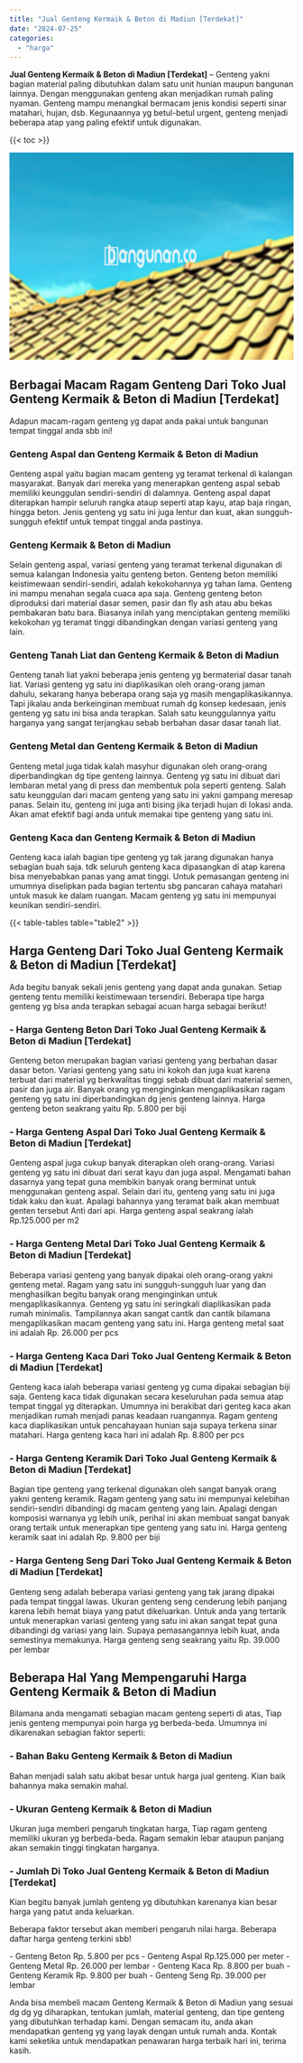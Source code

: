 ```yaml
---
title: "Jual Genteng Kermaik & Beton di Madiun [Terdekat]"
date: "2024-07-25"
categories: 
  - "harga"
---
```


**Jual Genteng Kermaik & Beton di Madiun \[Terdekat\]** – Genteng yakni bagian material paling dibutuhkan dalam satu unit hunian maupun bangunan lainnya. Dengan menggunakan genteng akan menjadikan rumah paling nyaman. Genteng mampu menangkal bermacam jenis kondisi seperti sinar matahari, hujan, dsb. Kegunaannya yg betul-betul urgent, genteng menjadi beberapa atap yang paling efektif untuk digunakan.

{{< toc >}}

![Jual Genteng Kermaik & Beton di Madiun [Terdekat]](/images/genteng-minimalis-murah27.png)

## Berbagai Macam Ragam Genteng Dari Toko Jual Genteng Kermaik & Beton di Madiun \[Terdekat\]

Adapun macam-ragam genteng yg dapat anda pakai untuk bangunan tempat tinggal anda sbb ini!

### Genteng Aspal dan Genteng Kermaik & Beton di Madiun

Genteng aspal yaitu bagian macam genteng yg teramat terkenal di kalangan masyarakat. Banyak dari mereka yang menerapkan genteng aspal sebab memiliki keunggulan sendiri-sendiri di dalamnya. Genteng aspal dapat diterapkan hampir seluruh rangka ataup seperti atap kayu, atap baja ringan, hingga beton. Jenis genteng yg satu ini juga lentur dan kuat, akan sungguh-sungguh efektif untuk tempat tinggal anda pastinya.

### Genteng Kermaik & Beton di Madiun

Selain genteng aspal, variasi genteng yang teramat terkenal digunakan di semua kalangan Indonesia yaitu genteng beton. Genteng beton memiliki keistimewaan sendiri-sendiri, adalah kekokohannya yg tahan lama. Genteng ini mampu menahan segala cuaca apa saja. Genteng genteng beton diproduksi dari material dasar semen, pasir dan fly ash atau abu bekas pembakaran batu bara. Biasanya inilah yang menciptakan genteng memiliki kekokohan yg teramat tinggi dibandingkan dengan variasi genteng yang lain.

### Genteng Tanah Liat dan Genteng Kermaik & Beton di Madiun

Genteng tanah liat yakni beberapa jenis genteng yg bermaterial dasar tanah liat. Variasi genteng yg satu ini diaplikasikan oleh orang-orang jaman dahulu, sekarang hanya beberapa orang saja yg masih mengaplikasikannya. Tapi jikalau anda berkeinginan membuat rumah dg konsep kedesaan, jenis genteng yg satu ini bisa anda terapkan. Salah satu keunggulannya yaitu harganya yang sangat terjangkau sebab berbahan dasar dasar tanah liat.

### Genteng Metal dan Genteng Kermaik & Beton di Madiun

Genteng metal juga tidak kalah masyhur digunakan oleh orang-orang diperbandingkan dg tipe genteng lainnya. Genteng yg satu ini dibuat dari lembaran metal yang di press dan membentuk pola seperti genteng. Salah satu keunggulan dari macam genteng yang satu ini yakni gampang meresap panas. Selain itu, genteng ini juga anti bising jika terjadi hujan di lokasi anda. Akan amat efektif bagi anda untuk memakai tipe genteng yang satu ini.

### Genteng Kaca dan Genteng Kermaik & Beton di Madiun

Genteng kaca ialah bagian tipe genteng yg tak jarang digunakan hanya sebagian buah saja. tdk seluruh genteng kaca dipasangkan di atap karena bisa menyebabkan panas yang amat tinggi. Untuk pemasangan genteng ini umumnya diselipkan pada bagian tertentu sbg pancaran cahaya matahari untuk masuk ke dalam ruangan. Macam genteng yg satu ini mempunyai keunikan sendiri-sendiri.

{{< table-tables table="table2" >}}

## Harga Genteng Dari Toko Jual Genteng Kermaik & Beton di Madiun \[Terdekat\]

Ada begitu banyak sekali jenis genteng yang dapat anda gunakan. Setiap genteng tentu memiliki keistimewaan tersendiri. Beberapa tipe harga genteng yg bisa anda terapkan sebagai acuan harga sebagai berikut!

### \- Harga Genteng Beton Dari Toko Jual Genteng Kermaik & Beton di Madiun \[Terdekat\]

Genteng beton merupakan bagian variasi genteng yang berbahan dasar dasar beton. Variasi genteng yang satu ini kokoh dan juga kuat karena terbuat dari material yg berkwalitas tinggi sebab dibuat dari material semen, pasir dan juga air. Banyak orang yg menginginkan mengaplikasikan ragam genteng yg satu ini diperbandingkan dg jenis genteng lainnya. Harga genteng beton seakrang yaitu Rp. 5.800 per biji

### \- Harga Genteng Aspal Dari Toko Jual Genteng Kermaik & Beton di Madiun \[Terdekat\]

Genteng aspal juga cukup banyak diterapkan oleh orang-orang. Variasi genteng yg satu ini dibuat dari serat kayu dan juga aspal. Mengamati bahan dasarnya yang tepat guna membikin banyak orang berminat untuk menggunakan genteng aspal. Selain dari itu, genteng yang satu ini juga tidak kaku dan kuat. Apalagi bahannya yang teramat baik akan membuat genten tersebut Anti dari api. Harga genteng aspal seakrang ialah Rp.125.000 per m2

### \- Harga Genteng Metal Dari Toko Jual Genteng Kermaik & Beton di Madiun \[Terdekat\]

Beberapa variasi genteng yang banyak dipakai oleh orang-orang yakni genteng metal. Ragam yang satu ini sungguh-sungguh luar yang dan menghasilkan begitu banyak orang menginginkan untuk mengaplikasikannya. Genteng yg satu ini seringkali diaplikasikan pada rumah minimalis. Tampilannya akan sangat cantik dan cantik bilamana mengaplikasikan macam genteng yang satu ini. Harga genteng metal saat ini adalah Rp. 26.000 per pcs

### \- Harga Genteng Kaca Dari Toko Jual Genteng Kermaik & Beton di Madiun \[Terdekat\]

Genteng kaca ialah beberapa variasi genteng yg cuma dipakai sebagian biji saja. Genteng kaca tidak digunakan secara keseluruhan pada semua atap tempat tinggal yg diterapkan. Umumnya ini berakibat dari genteg kaca akan menjadikan rumah menjadi panas keadaan ruangannya. Ragam genteng kaca diaplikasikan untuk pencahayaan hunian saja supaya terkena sinar matahari. Harga genteng kaca hari ini adalah Rp. 8.800 per pcs

### \- Harga Genteng Keramik Dari Toko Jual Genteng Kermaik & Beton di Madiun \[Terdekat\]

Bagian tipe genteng yang terkenal digunakan oleh sangat banyak orang yakni genteng keramik. Ragam genteng yang satu ini mempunyai kelebihan sendiri-sendiri dibandingi dg macam genteng yang lain. Apalagi dengan komposisi warnanya yg lebih unik, perihal ini akan membuat sangat banyak orang tertaik untuk menerapkan tipe genteng yang satu ini. Harga genteng keramik saat ini adalah Rp. 9.800 per biji

### \- Harga Genteng Seng Dari Toko Jual Genteng Kermaik & Beton di Madiun \[Terdekat\]

Genteng seng adalah beberapa variasi genteng yang tak jarang dipakai pada tempat tinggal lawas. Ukuran genteng seng cenderung lebih panjang karena lebih hemat biaya yang patut dikeluarkan. Untuk anda yang tertarik untuk menerapkan variasi genteng yang satu ini akan sangat tepat guna dibandingi dg variasi yang lain. Supaya pemasangannya lebih kuat, anda semestinya memakunya. Harga genteng seng seakrang yaitu Rp. 39.000 per lembar

## Beberapa Hal Yang Mempengaruhi Harga Genteng Kermaik & Beton di Madiun

Bilamana anda mengamati sebagian macam genteng seperti di atas, Tiap jenis genteng mempunyai poin harga yg berbeda-beda. Umumnya ini dikarenakan sebagian faktor seperti:

### \- Bahan Baku Genteng Kermaik & Beton di Madiun

Bahan menjadi salah satu akibat besar untuk harga jual genteng. Kian baik bahannya maka semakin mahal.

### \- Ukuran Genteng Kermaik & Beton di Madiun

Ukuran juga memberi pengaruh tingkatan harga, Tiap ragam genteng memiliki ukuran yg berbeda-beda. Ragam semakin lebar ataupun panjang akan semakin tinggi tingkatan harganya.

### \- Jumlah Di Toko Jual Genteng Kermaik & Beton di Madiun \[Terdekat\]

Kian begitu banyak jumlah genteng yg dibutuhkan karenanya kian besar harga yang patut anda keluarkan.

Beberapa faktor tersebut akan memberi pengaruh nilai harga. Beberapa daftar harga genteng terkini sbb!

\- Genteng Beton Rp. 5.800 per pcs - Genteng Aspal Rp.125.000 per meter - Genteng Metal Rp. 26.000 per lembar - Genteng Kaca Rp. 8.800 per buah - Genteng Keramik Rp. 9.800 per buah - Genteng Seng Rp. 39.000 per lembar

Anda bisa membeli macam Genteng Kermaik & Beton di Madiun yang sesuai dg dg yg diharapkan, tentukan jumlah, material genteng, dan tipe genteng yang dibutuhkan terhadap kami. Dengan semacam itu, anda akan mendapatkan genteng yg yang layak dengan untuk rumah anda. Kontak kami seketika untuk mendapatkan penawaran harga terbaik hari ini, terima kasih.
